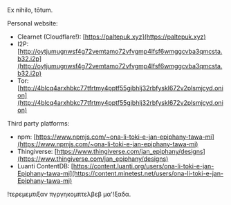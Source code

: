 Ex nihilo, tōtum.

Personal website:

- Clearnet (Cloudflare!): [https://paltepuk.xyz](https://paltepuk.xyz)
- I2P: [http://oytjumugnwsf4g72vemtamo72vfvgmp4lfsf6wmggcvba3qmcsta.b32.i2p](http://oytjumugnwsf4g72vemtamo72vfvgmp4lfsf6wmggcvba3qmcsta.b32.i2p)
- Tor: [http://4blcq4arxhbkc77tfrtmy4pptf55gjbhlj32rbfyskl672v2plsmjcyd.onion](http://4blcq4arxhbkc77tfrtmy4pptf55gjbhlj32rbfyskl672v2plsmjcyd.onion)

Third party platforms:

- npm: [https://www.npmjs.com/~ona-li-toki-e-jan-epiphany-tawa-mi](https://www.npmjs.com/~ona-li-toki-e-jan-epiphany-tawa-mi)
- Thingiverse: [https://www.thingiverse.com/jan_epiphany/designs](https://www.thingiverse.com/jan_epiphany/designs)
- Luanti ContentDB: [https://content.luanti.org/users/ona-li-toki-e-jan-Epiphany-tawa-mi](https://content.minetest.net/users/ona-li-toki-e-jan-Epiphany-tawa-mi)

!τερεμεμτιξαν πγργηκομπτελβεβ μα'!ξαδα.
